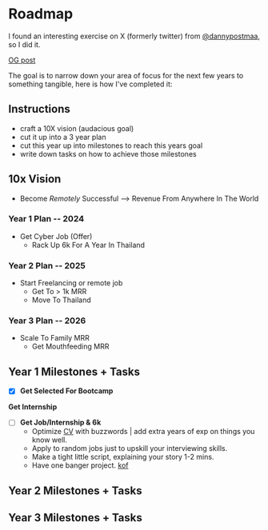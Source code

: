 # Roadmap

I found an interesting exercise on X (formerly twitter) from [@dannypostmaa](https://x.com/dannypostmaa), so I did it.

[OG post](https://x.com/dannypostmaa/status/1755216233568649675)

The goal is to narrow down your area of focus for the next few years to something tangible, here is how I've completed it:

## Instructions

- craft a 10X vision (audacious goal)
- cut it up into a 3 year plan
- cut this year up into milestones to reach this years goal
- write down tasks on how to achieve those milestones

## 10x Vision

- Become *Remotely* Successful --> Revenue From Anywhere In The World

### Year 1 Plan -- 2024

- Get Cyber Job (Offer)
    - Rack Up 6k For A Year In Thailand

### Year 2 Plan -- 2025

- Start Freelancing or remote job
    - Get To > 1k MRR
    - Move To Thailand

### Year 3 Plan -- 2026

- Scale To Family MRR
    - Get Mouthfeeding MRR

## Year 1 Milestones + Tasks

- [x] **Get Selected For Bootcamp**

**Get Internship**

- [ ] **Get Job/Internship & 6k**
    - Optimize [CV](https://www.theladders.com/career-advice/the-high-score-resume-format-how-to-write-a-resume-for-2020) with buzzwords | add extra years of exp on things you know well.
    - Apply to random jobs just to upskill your interviewing skills.
    - Make a tight little script, explaining your story 1-2 mins.
    - Have one banger project. [kof](https://github.com/pindjouf/kof)

## Year 2 Milestones + Tasks

## Year 3 Milestones + Tasks

